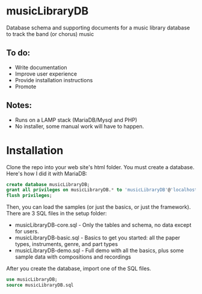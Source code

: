 # musicLibraryDB
Database schema and supporting documents for a music library database to track the band (or chorus) music

## To do:
- Write documentation
- Improve user experience
- Provide installation instructions
- Promote

## Notes:
- Runs on a LAMP stack (MariaDB/Mysql and PHP)
- No installer, some manual work will have to happen.

# Installation
Clone the repo into your web site's html folder.
You must create a database. Here's how I did it with MariaDB:

```sql
create database musicLibraryDB;
grant all privileges on musicLibraryDB.* to 'musicLibraryDB'@'localhost' identified by 'superS3cretPa$$wo4d';
flush privileges;
```

Then, you can load the samples (or just the basics, or just the framework). There are 3 SQL files in the setup folder:

- musicLibraryDB-core.sql - Only the tables and schema, no data except for users.
- musicLibraryDB-basic.sql - Basics to get you started: all the paper types, instruments, genre, and part types
- musicLibraryDB-demo.sql - Full demo with all the basics, plus some sample data with compositions and recordings

After you create the database, import one of the SQL files.

```sql
use musicLibraryDB;
source musicLibraryDB.sql
```
